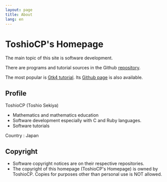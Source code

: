 ```yaml
---
layout: page
title: About
lang: en
---
```

# ToshioCP's Homepage

The main topic of this site is software development.

There are programs and tutorial sources in the Github [repository](https://github.com/ToshioCP).

The most popular is [Gtk4 tutorial](https://github.com/ToshioCP/Gtk4-tutorial).
Its [Github page](https://ToshioCP.github.io/Gtk4-tutorial/) is also available.

## Profile

ToshioCP (Toshio Sekiya)

- Mathematics and mathematics education
- Software development especially with C and Ruby languages.
- Software tutorials

Country : Japan

## Copyright

- Software copyright notices are on their respective repositories.
- The copyright of this homepage (ToshioCP's Homepage) is owned by ToshioCP.
Copies for purposes other than personal use is NOT allowed.
